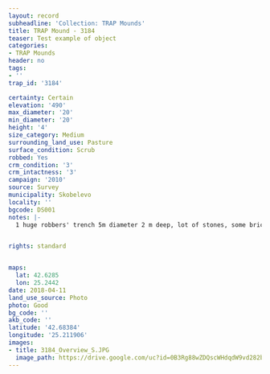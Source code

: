 ```yaml
---
layout: record
subheadline: 'Collection: TRAP Mounds'
title: TRAP Mound - 3184
teaser: Test example of object
categories:
- TRAP Mounds
header: no
tags:
- ''
trap_id: '3184'

certainty: Certain
elevation: '490'
max_diameter: '20'
min_diameter: '20'
height: '4'
size_category: Medium
surrounding_land_use: Pasture
surface_condition: Scrub
robbed: Yes
crm_condition: '3'
crm_intactness: '3'
campaign: '2010'
source: Survey
municipality: Skobelevo
locality: ''
bgcode: DS001
notes: |-
  1 huge robbers' trench 5m diameter 2 m deep, lot of stones, some bricks and tiles.


rights: standard


maps:
  lat: 42.6285
  lon: 25.2442
date: 2018-04-11
land_use_source: Photo
photo: Good
bg_code: ''
akb_code: ''
latitude: '42.68384'
longitude: '25.211906'
images:
- title: 3184_Overview_S.JPG
  image_path: https://drive.google.com/uc?id=0B3Rg88wZDQscWHdqdW9vd282bzg
---
```

